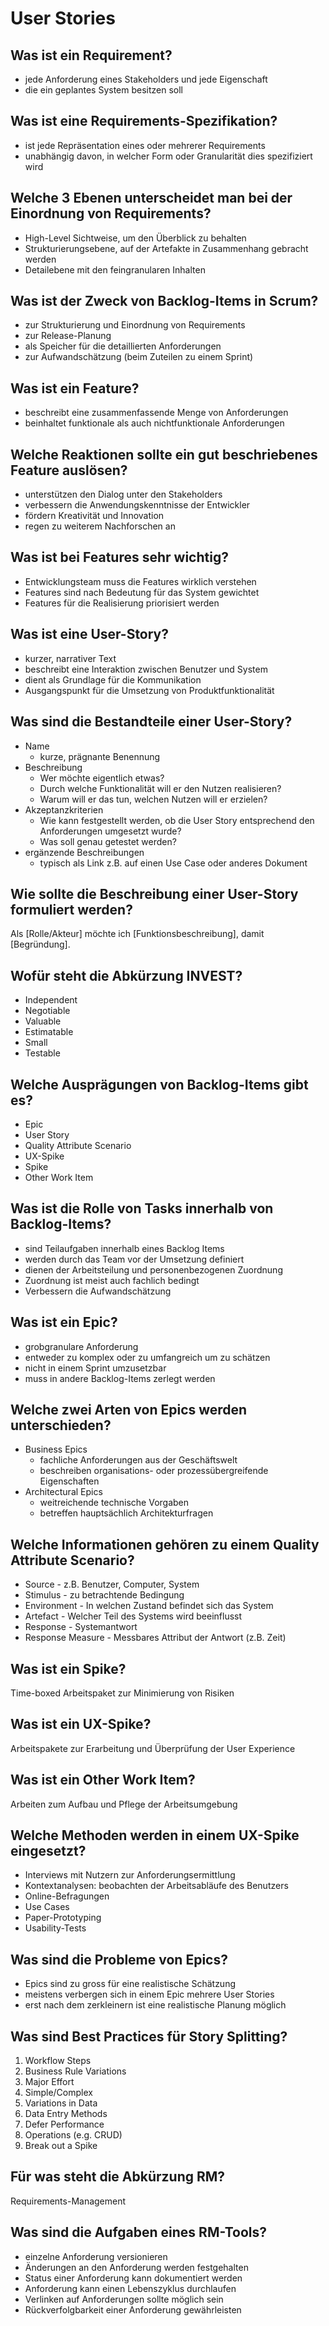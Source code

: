 # User Stories

## Was ist ein Requirement?
* jede Anforderung eines Stakeholders und jede Eigenschaft
* die ein geplantes System besitzen soll

## Was ist eine Requirements-Spezifikation?
* ist jede Repräsentation eines oder mehrerer Requirements
* unabhängig davon, in welcher Form oder Granularität dies spezifiziert wird

## Welche 3 Ebenen unterscheidet man bei der Einordnung von Requirements?
* High-Level Sichtweise, um den Überblick zu behalten
* Strukturierungsebene, auf der Artefakte in Zusammenhang gebracht werden
* Detailebene mit den feingranularen Inhalten

## Was ist der Zweck von Backlog-Items in Scrum?
* zur Strukturierung und Einordnung von Requirements
* zur Release-Planung
* als Speicher für die detaillierten Anforderungen
* zur Aufwandschätzung (beim Zuteilen zu einem Sprint)

## Was ist ein Feature?
* beschreibt eine zusammenfassende Menge von Anforderungen
* beinhaltet funktionale als auch nichtfunktionale Anforderungen

## Welche Reaktionen sollte ein gut beschriebenes Feature auslösen?
* unterstützen den Dialog unter den Stakeholders
* verbessern die Anwendungskenntnisse der Entwickler
* fördern Kreativität und Innovation
* regen zu weiterem Nachforschen an

## Was ist bei Features sehr wichtig?
* Entwicklungsteam muss die Features wirklich verstehen
* Features sind nach Bedeutung für das System gewichtet
* Features für die Realisierung priorisiert werden

## Was ist eine User-Story?
* kurzer, narrativer Text
* beschreibt eine Interaktion zwischen Benutzer und System
* dient als Grundlage für die Kommunikation
* Ausgangspunkt für die Umsetzung von Produktfunktionalität

## Was sind die Bestandteile einer User-Story?
* Name
    * kurze, prägnante Benennung
* Beschreibung
    * Wer möchte eigentlich etwas?
    * Durch welche Funktionalität will er den Nutzen realisieren?
    * Warum will er das tun, welchen Nutzen will er erzielen?
* Akzeptanzkriterien
    * Wie kann festgestellt werden, ob die User Story entsprechend den Anforderungen umgesetzt wurde?
    * Was soll genau getestet werden?
* ergänzende Beschreibungen
    * typisch als Link z.B. auf einen Use Case oder anderes Dokument

## Wie sollte die Beschreibung einer User-Story formuliert werden?
Als [Rolle/Akteur] möchte ich [Funktionsbeschreibung], damit [Begründung].

## Wofür steht die Abkürzung INVEST?
* Independent
* Negotiable
* Valuable
* Estimatable
* Small
* Testable

## Welche Ausprägungen von Backlog-Items gibt es?
* Epic
* User Story
* Quality Attribute Scenario
* UX-Spike
* Spike
* Other Work Item

## Was ist die Rolle von Tasks innerhalb von Backlog-Items?
* sind Teilaufgaben innerhalb eines Backlog Items
* werden durch das Team vor der Umsetzung definiert
* dienen der Arbeitsteilung und personenbezogenen Zuordnung
* Zuordnung ist meist auch fachlich bedingt
* Verbessern die Aufwandschätzung

## Was ist ein Epic?
* grobgranulare Anforderung
* entweder zu komplex oder zu umfangreich um zu schätzen
* nicht in einem Sprint umzusetzbar
* muss in andere Backlog-Items zerlegt werden

## Welche zwei Arten von Epics werden unterschieden?
* Business Epics
    * fachliche Anforderungen aus der Geschäftswelt
    * beschreiben organisations- oder prozessübergreifende Eigenschaften
* Architectural Epics
    * weitreichende technische Vorgaben
    * betreffen hauptsächlich Architekturfragen

## Welche Informationen gehören zu einem Quality Attribute Scenario?
* Source - z.B. Benutzer, Computer, System
* Stimulus - zu betrachtende Bedingung
* Environment - In welchen Zustand befindet sich das System
* Artefact - Welcher Teil des Systems wird beeinflusst
* Response - Systemantwort
* Response Measure - Messbares Attribut der Antwort (z.B. Zeit)

## Was ist ein Spike?
Time-boxed Arbeitspaket zur Minimierung von Risiken

## Was ist ein UX-Spike?
Arbeitspakete zur Erarbeitung und Überprüfung der User Experience

## Was ist ein Other Work Item?
Arbeiten zum Aufbau und Pflege der Arbeitsumgebung

## Welche Methoden werden in einem UX-Spike eingesetzt?
* Interviews mit Nutzern zur Anforderungsermittlung
* Kontextanalysen: beobachten der Arbeitsabläufe des Benutzers
* Online-Befragungen
* Use Cases
* Paper-Prototyping
* Usability-Tests

## Was sind die Probleme von Epics?
* Epics sind zu gross für eine realistische Schätzung
* meistens verbergen sich in einem Epic mehrere User Stories
* erst nach dem zerkleinern ist eine realistische Planung möglich

## Was sind Best Practices für Story Splitting?
1. Workflow Steps
2. Business Rule Variations
3. Major Effort
4. Simple/Complex
5. Variations in Data
6. Data Entry Methods
7. Defer Performance
8. Operations (e.g. CRUD)
9. Break out a Spike

## Für was steht die Abkürzung RM?
Requirements-Management

## Was sind die Aufgaben eines RM-Tools?
* einzelne Anforderung versionieren
* Änderungen an den Anforderung werden festgehalten
* Status einer Anforderung kann dokumentiert werden
* Anforderung kann einen Lebenszyklus durchlaufen
* Verlinken auf Anforderungen sollte möglich sein
* Rückverfolgbarkeit einer Anforderung gewährleisten

